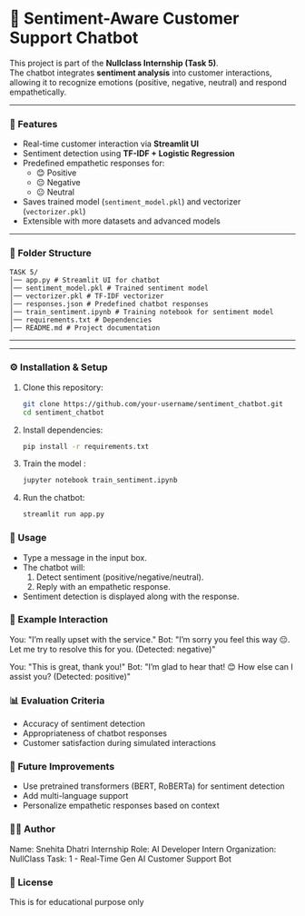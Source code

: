 # 🧠 Sentiment-Aware Customer Support Chatbot

This project is part of the **Nullclass Internship (Task 5)**.  
The chatbot integrates **sentiment analysis** into customer interactions, allowing it to recognize emotions (positive, negative, neutral) and respond empathetically.

---

### 🚀 Features
- Real-time customer interaction via **Streamlit UI**
- Sentiment detection using **TF-IDF + Logistic Regression**
- Predefined empathetic responses for:
  - 😊 Positive
  - 😔 Negative
  - 😐 Neutral
- Saves trained model (`sentiment_model.pkl`) and vectorizer (`vectorizer.pkl`)
- Extensible with more datasets and advanced models

---

### 📂 Folder Structure
```
TASK 5/
│── app.py # Streamlit UI for chatbot
│── sentiment_model.pkl # Trained sentiment model
│── vectorizer.pkl # TF-IDF vectorizer
│── responses.json # Predefined chatbot responses
│── train_sentiment.ipynb # Training notebook for sentiment model
│── requirements.txt # Dependencies
│── README.md # Project documentation
```
---


---

### ⚙️ Installation & Setup

1. Clone this repository:
   ```bash
   git clone https://github.com/your-username/sentiment_chatbot.git
   cd sentiment_chatbot
2. Install dependencies:
   ```bash
   pip install -r requirements.txt
3. Train the model :
   ```bash
   jupyter notebook train_sentiment.ipynb
4. Run the chatbot:
   ```bash
   streamlit run app.py

### 🎯 Usage

* Type a message in the input box.
* The chatbot will:
  1. Detect sentiment (positive/negative/neutral).
  2. Reply with an empathetic response.
* Sentiment detection is displayed along with the response.

### 🧪 Example Interaction

You: "I’m really upset with the service."
Bot: "I’m sorry you feel this way 😔. Let me try to resolve this for you. (Detected: negative)"

You: "This is great, thank you!"
Bot: "I’m glad to hear that! 😊 How else can I assist you? (Detected: positive)"

### 📊 Evaluation Criteria
* Accuracy of sentiment detection
* Appropriateness of chatbot responses
* Customer satisfaction during simulated interactions

### 🔮 Future Improvements
* Use pretrained transformers (BERT, RoBERTa) for sentiment detection
* Add multi-language support
* Personalize empathetic responses based on context

### 🧑‍💻 Author
Name: Snehita Dhatri
Internship Role: AI Developer Intern
Organization: NullClass
Task: 1 - Real-Time Gen AI Customer Support Bot

### 📜 License
This is for educational purpose only
